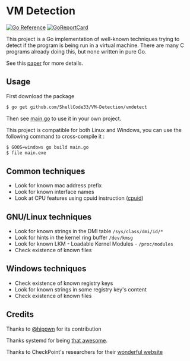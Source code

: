 # VM Detection

[![Go Reference](https://pkg.go.dev/badge/github.com/ShellCode33/VM-Detection.svg)](https://pkg.go.dev/github.com/ShellCode33/VM-Detection)
[![GoReportCard](https://goreportcard.com/badge/github.com/ShellCode33/VM-Detection)](https://goreportcard.com/report/github.com/ShellCode33/VM-Detection)

This project is a Go implementation of well-known techniques trying to detect if the program is being run in a virtual machine.
There are many C programs already doing this, but none written in pure Go.

See this [paper](https://github.com/ShellCode33/VM-Detection/blob/master/paper/paper.pdf) for more details.

## Usage

First download the package

```bash
$ go get github.com/ShellCode33/VM-Detection/vmdetect
```

Then see [main.go](https://github.com/ShellCode33/VM-Detection/blob/master/main.go) to use it in your own project.

This project is compatible for both Linux and Windows, you can use the following command to cross-compile it :

```bash
$ GOOS=windows go build main.go
$ file main.exe
```

## Common techniques

- Look for known mac address prefix
- Look for known interface names
- Look at CPU features using cpuid instruction ([cpuid](https://github.com/klauspost/cpuid/))

## GNU/Linux techniques

- Look for known strings in the DMI table `/sys/class/dmi/id/*`
- Look for hints in the kernel ring buffer `/dev/kmsg`
- Look for known LKM - Loadable Kernel Modules - `/proc/modules`
- Check existence of known files

## Windows techniques

- Check existence of known registry keys
- Look for known strings in some registry key's content
- Check existence of known files

## Credits

Thanks to [@hippwn](https://twitter.com/hippwn) for its contribution

Thanks systemd for being [that awesome](https://github.com/systemd/systemd/blob/master/src/basic/virt.c).

Thanks to CheckPoint's researchers for their [wonderful website](https://evasions.checkpoint.com/)
